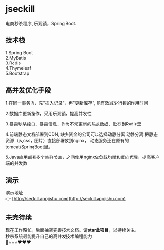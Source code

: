 # jseckill
电商秒杀程序, 乐观锁，Spring Boot.

## 技术栈
1.Spring Boot <br/>
2.MyBatis <br/>
3.Redis <br/>
4.Thymeleaf <br/>
5.Bootstrap <br/>

## 高并发优化手段
1.在同一事务内，先"插入记录"，再"更新库存", 能有效减少行锁的作用时间

2.数据库更新操作，采用乐观锁，提高并发性

3.暴露秒杀接口，暴露信息，作为不常更新的热点数据，贮存到Redis里 

4.前端静态文档部署到CDN, 缺少资金的公司可以选择动静分离
动静分离:把静态资源（js,css，图片）直接部署放到nginx， 动态服务还在原有的tomcat/SpringBoot里。

5.Java应用部署多个集群节点，之间使用nginx做负载均衡和反向代理，提高客户端的并发数

## 演示
演示地址<br/>
👉 [http://seckill.appjishu.com](http://seckill.appjishu.com)

## 未完待续
现在工作略忙，后面抽空完善技术文档。请**star此项目**，以持续关注。<br/>
秒杀系统最能提升自己的高并发技术编程能力 <br/>
📌⭐⭐⭐❤❤❤
